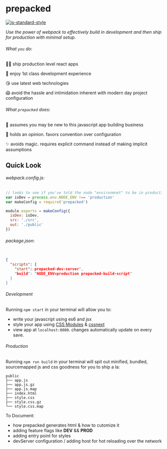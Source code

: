 prepacked
=========

[![js-standard-style](https://img.shields.io/badge/code%20style-standard-brightgreen.svg?style=flat)](https://github.com/feross/standard)


_Use the power of webpack to effectively build in development and then ship for production with minimal setup._

###### What `you` do:

👌🏼 ️ship production level react apps

🎉 enjoy 1st class development experience

😘 use latest web technologies

😱 avoid the hassle and intimidation inherent with modern day project configuration


###### What `prepacked` does:

👋 assumes you may be new to this javascript app building business

🗿 holds an opinion. favors convention over configuration

✨ avoids magic. requires explicit command instead of making implicit assumptions

## Quick Look

###### webpack.config.js:
```js
// looks to see if you've told the node "environmnet" to be in production
var isDev = process.env.NODE_ENV !== 'production'
var makeConfig = require('prepacked')

module.exports = makeConfig({
  isDev: isDev,
  src: './src',
  out: './public'
})
```

###### package.json:
```json

{
  "scripts": {
    "start": prepacked-dev-server",
    "build": "NODE_ENV=production prepacked-build-script"
  }
}
```

###### Development
Running `npm start` in your terminal will allow you to:
* write your javascript using es6 and jsx
* style your app using [CSS Modules](http://glenmaddern.com/articles/css-modules) & [cssnext](http://cssnext.io/)
* view app at `localhost:8080`. changes automatically update on every save.

###### Production
Running `npm run build` in your terminal will spit out minified, bundled, sourcemapped js and css goodness for you to ship a la:
```
public
├── app.js
├── app.js.gz
├── app.js.map
├── index.html
├── style.css
├── style.css.gz
└── style.css.map
```

To Document:
* how prepacked generates html & how to cutomize it
* adding feature flags like __DEV__ && __PROD__
* adding entry point for styles
* devServer configuration / adding host for hot reloading over the network




